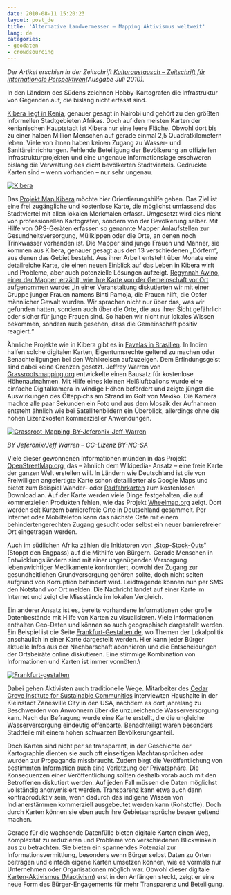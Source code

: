 ```yaml
---
date: 2010-08-11 15:20:23
layout: post_de
title: 'Alternative Landvermesser – Mapping Aktivismus weltweit'
lang: de
categories:
- geodaten
- crowdsourcing
---
```


*Der Artikel erschien in der Zeitschrift* [*Kulturaustausch – Zeitschrift
für internationale
Perspektiven*](http://www.ifa.de/pub/kulturaustausch/archiv/ausgaben-2010/e-volution/)*(Ausgabe
Juli 2010).*

In den Ländern des Südens zeichnen Hobby-Kartografen die Infrastruktur
von Gegenden auf, die bislang nicht erfasst sind.

[Kibera liegt in Kenia](http://de.wikipedia.org/wiki/Kibera), genauer
gesagt in Nairobi und gehört zu den größten informellen Stadtgebieten
Afrikas. Doch auf den meisten Karten der kenianischen Hauptstadt ist
Kibera nur eine leere Fläche. Obwohl dort bis zu einer halben Million
Menschen auf gerade einmal 2,5 Quadratkilometern leben. Viele von ihnen
haben keinen Zugang zu Wasser- und Sanitäreinrichtungen. Fehlende
Beteiligung der Bevölkerung an offiziellen Infrastrukturprojekten und
eine ungenaue Informationslage erschweren bislang die Verwaltung des
dicht bevölkerten Stadtviertels. Gedruckte Karten sind – wenn vorhanden
– nur sehr ungenau.

[![](http://blog.kooptech.de/wp-content/uploads/2010/08/Kibera.png "Kibera")](http://blog.kooptech.de/wp-content/uploads/2010/08/Kibera.png)

Das [Projekt Map Kibera](http://mapkibera.org/) möchte hier
Orientierungshilfe geben. Das Ziel ist eine frei zugängliche und
kostenlose Karte, die möglichst umfassend das Stadtviertel mit allen
lokalen Merkmalen erfasst. Umgesetzt wird dies nicht von professionellen
Kartografen, sondern von der Bevölkerung selber. Mit Hilfe von
GPS-Geräten erfassen so genannte Mapper Anlaufstellen zur
Gesundheitsversorgung, Müllkippen oder die Orte, an denen noch
Trinkwasser vorhanden ist. Die Mapper sind junge Frauen und Männer, sie
kommen aus Kibera, genauer gesagt aus den 13 verschiedenen „Dörfern“,
aus denen das Gebiet besteht. Aus ihrer Arbeit entsteht über Monate eine
detailreiche Karte, die einen neuen Einblick auf das Leben in Kibera
wirft und Probleme, aber auch potenzielle Lösungen aufzeigt. [Regynnah
Awino, einer der Mapper, erzählt, wie ihre Karte von der Gemeinschaft
vor Ort aufgenommen wurde](http://mapkibera.org/girlssecurity/): „In
einer Veranstaltung diskutierten wir mit einer Gruppe junger Frauen
namens Binti Pamoja, die Frauen hilft, die Opfer männlicher Gewalt
wurden. Wir sprachen nicht nur über das, was wir gefunden hatten,
sondern auch über die Orte, die aus ihrer Sicht gefährlich oder sicher
für junge Frauen sind. So haben wir nicht nur lokales Wissen bekommen,
sondern auch gesehen, dass die Gemeinschaft positiv reagiert.“

Ähnliche Projekte wie in Kibera gibt es in [Favelas in
Brasilien](http://www.pbs.org/idealab/2009/11/using-mobile-phones-to-map-the-slums-of-brazil311.html).
In Indien halfen solche digitalen Karten, Eigentumsrechte geltend zu
machen oder Benachteiligungen bei den Wahlkreisen aufzuzeigen. Dem
Erfindungsgeist sind dabei keine Grenzen gesetzt. Jeffrey Warren von
[Grassrootsmapping.org](http://grassrootsmapping.org/) entwickelte einen
Bausatz für kostenlose Höhenaufnahmen. Mit Hilfe eines kleinen
Heißluftballons wurde eine einfache Digitalkamera in windige Höhen
befördert und zeigte jüngst die Auswirkungen des Ölteppichs am Strand im
Golf von Mexiko. Die Kamera machte alle paar Sekunden ein Foto und aus
dem Mosaik der Aufnahmen entsteht ähnlich wie bei Satellitenbildern ein
Überblick, allerdings ohne die hohen Lizenzkosten kommerzieller
Anwendungen.

[![](http://blog.kooptech.de/wp-content/uploads/2010/08/Grassroot-Mapping-BY-Jeferonix-Jeff-Warren.png "Grassroot-Mapping-BY-Jeferonix-Jeff-Warren")](http://wiki.grassrootsmapping.org/show/BalloonMaterialsList)

*BY Jeferonix/Jeff Warren – CC-Lizenz BY-NC-SA*

Viele dieser gewonnenen Informationen münden in das Projekt
[OpenStreetMap.org,](http://www.openstreetmap.org/) das – ähnlich dem
Wikipedia- Ansatz – eine freie Karte der ganzen Welt erstellen will. In
Ländern wie Deutschland ist die von Freiwilligen angefertigte Karte
schon detaillierter als Google Maps und bietet zum Beispiel Wander- oder
[Radfahrkarten](http://www.velomap.org/de/velomaporg/) zum kostenlosen
Download an. Auf der Karte werden viele Dinge festgehalten, die auf
kommerziellen Produkten fehlen, wie das Projekt
[Wheelmap.org](http://wheelmap.org/) zeigt. Dort werden seit Kurzem
barrierefreie Orte in Deutschland gesammelt. Per Internet oder
Mobiltelefon kann das nächste Café mit einem behindertengerechten Zugang
gesucht oder selbst ein neuer barrierefreier Ort eingetragen werden.

Auch im südlichen Afrika zählen die Initiatoren von
„[Stop-Stock-Outs](http://stopstockouts.org/)“ (Stoppt den Engpass) auf
die Mithilfe von Bürgern. Gerade Menschen in Entwicklungsländern sind
mit einer ungenügenden Versorgung lebenswichtiger Medikamente
konfrontiert, obwohl der Zugang zur gesundheitlichen Grundversorgung
gehören sollte, doch nicht selten aufgrund von Korruption behindert
wird. Leidtragende können nun per SMS den Notstand vor Ort melden. Die
Nachricht landet auf einer Karte im Internet und zeigt die Missstände im
lokalen Vergleich.

Ein anderer Ansatz ist es, bereits vorhandene Informationen oder große
Datenbestände mit Hilfe von Karten zu visualisieren. Viele Informationen
enthalten Geo-Daten und können so auch geographisch dargestellt werden.
Ein Beispiel ist die Seite
[Frankfurt-Gestalten.de](http://www.frankfurt-gestalten.de/), wo Themen
der Lokalpolitik anschaulich in einer Karte dargestellt werden. Hier
kann jeder Bürger aktuelle Infos aus der Nachbarschaft abonnieren und
die Entscheidungen der Ortsbeiräte online diskutieren. Eine stimmige
Kombination von Informationen und Karten ist immer vonnöten.\

[![](http://blog.kooptech.de/wp-content/uploads/2010/08/Frankfurt-gestalten.png "Frankfurt-gestalten")](http://blog.kooptech.de/wp-content/uploads/2010/08/Frankfurt-gestalten.png)

Dabei gehen Aktivisten auch traditionelle Wege. Mitarbeiter des [Cedar
Grove Institute for Sustainable
Communities](http://home.mindspring.com/~mcmoss/cedargrove/)
interviewten Haushalte in der Kleinstadt Zanesville City in den USA,
nachdem es dort jahrelang zu Beschwerden von Anwohnern über die
unzureichende Wasserversorgung kam. Nach der Befragung wurde eine Karte
erstellt, die die ungleiche Wasserversorgung eindeutig offenbarte.
Benachteiligt waren besonders Stadtteile mit einem hohen schwarzen
Bevölkerungsanteil.

Doch Karten sind nicht per se transparent, in der Geschichte der
Kartographie dienten sie auch oft einseitigen Machtansprüchen oder
wurden zur Propaganda missbraucht. Zudem birgt die Veröffentlichung von
bestimmten Information auch eine Verletzung der Privatsphäre. Die
Konsequenzen einer Veröffentlichung sollten deshalb vorab auch mit den
Betroffenen diskutiert werden. Auf jeden Fall müssen die Daten möglichst
vollständig anonymisiert werden. Transparenz kann etwa auch dann
kontraproduktiv sein, wenn dadurch das indigene Wissen von
Indianerstämmen kommerziell ausgebeutet werden kann (Rohstoffe). Doch
durch Karten können sie eben auch ihre Gebietsansprüche besser geltend
machen.

Gerade für die wachsende Datenfülle bieten digitale Karten einen Weg,
Komplexität zu reduzieren und Probleme von verschiedenen Blickwinkeln
aus zu betrachten. Sie bieten ein spannendes Potenzial zur
Informationsvermittlung, besonders wenn Bürger selbst Daten zu Orten
beitragen und einfach eigene Karten umsetzen können, wie es vormals nur
Unternehmen oder Organisationen möglich war. Obwohl dieser digitale
[Karten-Aktivismus
(Maptivism)](http://www.crisscrossed.net/2009/09/14/maptivism-maps-for-activism-transparency-and-engagement/)
erst in den Anfängen steckt, zeigt er eine neue Form des
Bürger-Engagements für mehr Transparenz und Beteiligung.

